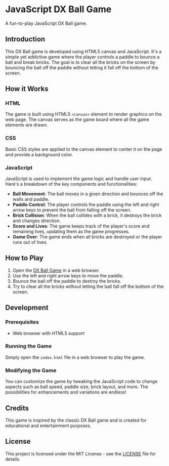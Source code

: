 # JavaScript DX Ball Game

A fun-to-play JavaScript DX Ball game.

## Introduction

This DX Ball game is developed using HTML5 canvas and JavaScript. It's a simple yet addictive game where the player controls a paddle to bounce a ball and break bricks. The goal is to clear all the bricks on the screen by bouncing the ball off the paddle without letting it fall off the bottom of the screen.

## How it Works

### HTML

The game is built using HTML5 `<canvas>` element to render graphics on the web page. The canvas serves as the game board where all the game elements are drawn.

### CSS

Basic CSS styles are applied to the canvas element to center it on the page and provide a background color.

### JavaScript

JavaScript is used to implement the game logic and handle user input. Here's a breakdown of the key components and functionalities:

- **Ball Movement**: The ball moves in a given direction and bounces off the walls and paddle.
- **Paddle Control**: The player controls the paddle using the left and right arrow keys to prevent the ball from falling off the screen.
- **Brick Collision**: When the ball collides with a brick, it destroys the brick and changes direction.
- **Score and Lives**: The game keeps track of the player's score and remaining lives, updating them as the game progresses.
- **Game Over**: The game ends when all bricks are destroyed or the player runs out of lives.

## How to Play

1. Open the [DX Ball Game](https://dxball.vercel.app/) in a web browser.
2. Use the left and right arrow keys to move the paddle.
3. Bounce the ball off the paddle to destroy the bricks.
4. Try to clear all the bricks without letting the ball fall off the bottom of the screen.

## Development

### Prerequisites

- Web browser with HTML5 support

### Running the Game

Simply open the `index.html` file in a web browser to play the game.

### Modifying the Game

You can customize the game by tweaking the JavaScript code to change aspects such as ball speed, paddle size, brick layout, and more. The possibilities for enhancements and variations are endless!

## Credits

This game is inspired by the classic DX Ball game and is created for educational and entertainment purposes.

## License

This project is licensed under the MIT License - see the [LICENSE](LICENSE) file for details.
